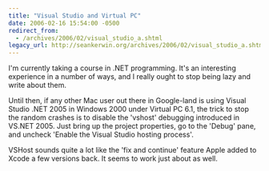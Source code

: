 ```yaml
---
title: "Visual Studio and Virtual PC"
date: 2006-02-16 15:54:00 -0500
redirect_from:
  - /archives/2006/02/visual_studio_a.shtml
legacy_url: http://seankerwin.org/archives/2006/02/visual_studio_a.shtml
---
```

<p>I'm currently taking a course in .NET programming.  It's an interesting experience in a number of ways, and I really ought to stop being lazy and write about them.</p>

<p>Until then, if any other Mac user out there in Google-land is using Visual Studio .NET 2005 in Windows 2000 under Virtual PC 6.1, the trick to stop the random crashes is to disable the 'vshost' debugging introduced in VS.NET 2005.  Just bring up the project properties, go to the 'Debug' pane, and uncheck 'Enable the Visual Studio hosting process'.</p>

<p>VSHost sounds quite a lot like the 'fix and continue' feature Apple added to Xcode a few versions back.  It seems to work just about as well.</p>
